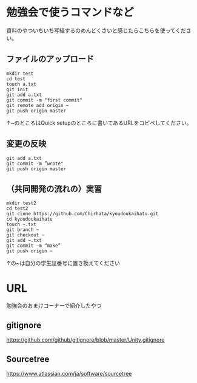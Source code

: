 # 勉強会で使うコマンドなど
資料のやついちいち写経するのめんどくさいと感じたらこちらを使ってください。

## ファイルのアップロード
```
mkdir test
cd test
touch a.txt
git init 
git add a.txt
git commit -m "first commit" 
git remote add origin ~
git push origin master
```
↑~のところはQuick setupのところに書いてあるURLをコピペしてください。

## 変更の反映
```
git add a.txt
git commit -m ”wrote" 
git push origin master
```

## （共同開発の流れの）実習
```
mkdir test2
cd test2
git clone https://github.com/Chirhata/kyoudoukaihatu.git
cd kyoudoukaihatu
touch ~.txt
git branch ~
git checkout ~
git add ~.txt
git commit –m “make”
git push origin ~
```
↑の~は自分の学生証番号に置き換えてください

# URL
勉強会のおまけコーナーで紹介したやつ
## gitignore
https://github.com/github/gitignore/blob/master/Unity.gitignore
## Sourcetree
https://www.atlassian.com/ja/software/sourcetree
